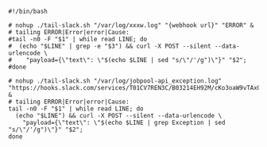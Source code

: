     #!/bin/bash
    
    # nohup ./tail-slack.sh "/var/log/xxxw.log" "{webhook url}" "ERROR" &
    # tailing ERROR|Error|error|Cause:
    #tail -n0 -F "$1" | while read LINE; do
    #  (echo "$LINE" | grep -e "$3") && curl -X POST --silent --data-urlencode \
    #    "payload={\"text\": \"$(echo $LINE | sed "s/\"/'/g")\"}" "$2";
    #done
    
    # nohup ./tail-slack.sh "/var/log/jobpool-api_exception.log" "https://hooks.slack.com/services/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"  &
    # tailing ERROR|Error|error|Cause:
    tail -n0 -F "$1" | while read LINE; do
      (echo "$LINE") && curl -X POST --silent --data-urlencode \
        "payload={\"text\": \"$(echo $LINE | grep Exception | sed "s/\"/'/g")\"}" "$2";
    done
